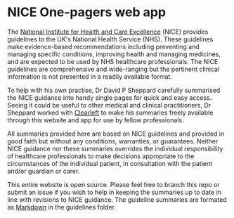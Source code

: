 # NICE One-pagers web app

The [National Institute for Health and Care Excellence](https://www.nice.org.uk/) (NICE) provides guidelines to the UK's National Health Service (NHS). These guidelines make evidence-based recommendations including preventing and managing specific conditions, improving health and managing medicines, and are expected to be used by NHS healthcare professionals. The NICE guidelines are comprehensive and wide-ranging but the pertinent clinical information is not presented in a readily available format.

To help with his own practise, Dr David P Sheppard carefully summarised the NICE guidance into handy single pages for quick and easy access. Seeing it could be useful to other medical and clinical practitioners, Dr Sheppard worked with [Clearleft](http://clearleft.com) to make his summaries freely available through this website and app for use by fellow professionals.

All summaries provided here are based on NICE guidelines and provided in good faith but without any conditions, warranties, or guarantees. Neither NICE guidance nor these summaries overrides the individual responsibility of healthcare professionals to make decisions appropriate to the circumstances of the individual patient, in consultation with the patient and/or guardian or carer.

This entire website is open source. Please feel free to branch this repo or submit an issue if you wish to help in keeping the summaries up to date in line with revisions to NICE guidance. The guideline summaries are formated as [Markdown](https://daringfireball.net/projects/markdown/) in the guidelines folder.
